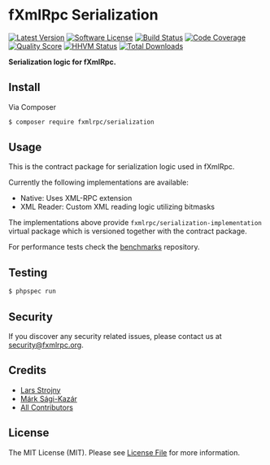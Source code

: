 # fXmlRpc Serialization

[![Latest Version](https://img.shields.io/github/release/fxmlrpc/serialization.svg?style=flat-square)](https://github.com/fxmlrpc/serialization/releases)
[![Software License](https://img.shields.io/badge/license-MIT-brightgreen.svg?style=flat-square)](LICENSE)
[![Build Status](https://img.shields.io/travis/fxmlrpc/serialization.svg?style=flat-square)](https://travis-ci.org/fxmlrpc/serialization)
[![Code Coverage](https://img.shields.io/scrutinizer/coverage/g/fxmlrpc/serialization.svg?style=flat-square)](https://scrutinizer-ci.com/g/fxmlrpc/serialization)
[![Quality Score](https://img.shields.io/scrutinizer/g/fxmlrpc/serialization.svg?style=flat-square)](https://scrutinizer-ci.com/g/fxmlrpc/serialization)
[![HHVM Status](https://img.shields.io/hhvm/fxmlrpc/serialization.svg?style=flat-square)](http://hhvm.h4cc.de/package/fxmlrpc/serialization)
[![Total Downloads](https://img.shields.io/packagist/dt/fxmlrpc/serialization.svg?style=flat-square)](https://packagist.org/packages/fxmlrpc/serialization)

**Serialization logic for fXmlRpc.**


## Install

Via Composer

``` bash
$ composer require fxmlrpc/serialization
```


## Usage

This is the contract package for serialization logic used in fXmlRpc.

Currently the following implementations are available:

- Native: Uses XML-RPC extension
- XML Reader: Custom XML reading logic utilizing bitmasks


The implementations above provide `fxmlrpc/serialization-implementation` virtual package which is versioned together with the contract package.

For performance tests check the [benchmarks](https://github.com/fxmlrpc/benchmarks) repository.


## Testing

``` bash
$ phpspec run
```


## Security

If you discover any security related issues, please contact us at [security@fxmlrpc.org](mailto:security@fxmlrpc.org).


## Credits

- [Lars Strojny](https://github.com/lstrojny)
- [Márk Sági-Kazár](https://github.com/sagikazarmark)
- [All Contributors](https://github.com/fxmlrpc/serialization/contributors)


## License

The MIT License (MIT). Please see [License File](LICENSE) for more information.
